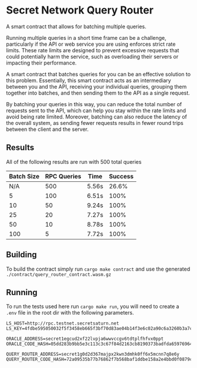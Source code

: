 # Secret Network Query Router
A smart contract that allows for batching multiple queries.

Running multiple queries in a short time frame can be a challenge, particularly if the API or web service you are using enforces strict rate limits. These rate limits are designed to prevent excessive requests that could potentially harm the service, such as overloading their servers or impacting their performance.

A smart contract that batches queries for you can be an effective solution to this problem. Essentially, this smart contract acts as an intermediary between you and the API, receiving your individual queries, grouping them together into batches, and then sending them to the API as a single request.

By batching your queries in this way, you can reduce the total number of requests sent to the API, which can help you stay within the rate limits and avoid being rate limited. Moreover, batching can also reduce the latency of the overall system, as sending fewer requests results in fewer round trips between the client and the server.

## Results
All of the following results are run with 500 total queries

| Batch Size | RPC Queries | Time  | Success |
|------------|-------------|-------|---------|
| N/A        | 500         | 5.56s | 26.6%   |
| 5          | 100         | 6.51s | 100%    |
| 10         | 50          | 9.24s | 100%    |
| 25         | 20          | 7.27s | 100%    |
| 50         | 10          | 8.78s | 100%    |
| 100        | 5           | 7.72s | 100%    |


## Building
To build the contract simply run `cargo make contract` and use the generated `./contract/query_router_contract.wasm.gz`

## Running
To run the tests used here run `cargo make run`, you will need to create a `.env` file in the root dir with the following parameters.
```dotenv
LS_HOST=http://rpc.testnet.secretsaturn.net
LS_KEY=4fdbe595050032f5f3458eb665f3bf70d83ae04b14f3e6c02a90c6a3260b3a7c

ORACLE_ADDRESS=secret1egcud2xf22lvpja6wwvccgv6tdtplfhfvx0ppt
ORACLE_CODE_HASH=05dd283b9bb5e3c113c3c67f84d2163cb8190373badfda65976964c05e95d6f3

QUERY_ROUTER_ADDRESS=secret1g0d2d367majpx2kwn3dmhk0ff6x5mcnn7q8e6y
QUERY_ROUTER_CODE_HASH=72a09535b77b76862f7b568baf1ddbe158a2e4bbd0f0879c69ada9b398e31c1f
```

